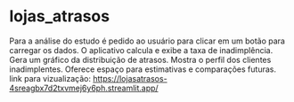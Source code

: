 # lojas_atrasos
Para a análise do estudo é pedido ao usuário para clicar em um botão para carregar os dados. O aplicativo calcula e exibe a taxa de inadimplência. Gera um gráfico da distribuição de atrasos. Mostra o perfil dos clientes inadimplentes. Oferece espaço para estimativas e comparações futuras.
link para vizualização: https://lojasatrasos-4sreagbx7d2txvmej6y6ph.streamlit.app/
